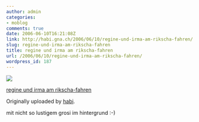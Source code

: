 ```yaml
---
author: admin
categories:
- moblog
comments: true
date: 2006-06-10T16:21:08Z
link: http://habi.gna.ch/2006/06/10/regine-und-irma-am-rikscha-fahren/
slug: regine-und-irma-am-rikscha-fahren
title: regine und irma am rikscha-fahren
url: /2006/06/10/regine-und-irma-am-rikscha-fahren/
wordpress_id: 187
---
```


[![](http://static.flickr.com/65/165093147_6296035151_m.jpg)](http://www.flickr.com/photos/habi/165093147/)
   

 
  [regine und irma am rikscha-fahren](http://www.flickr.com/photos/habi/165093147/)
    

  Originally uploaded by [habi](http://www.flickr.com/people/habi/).
 



mit nicht so lustigem grosi im hintergrund :-)
  

